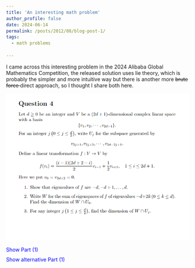 ```yaml
---
title: 'An interesting math problem'
author_profile: false
date: 2024-06-14
permalink: /posts/2012/08/blog-post-1/
tags:
  - math problems

---
```


I came across this interesting problem in the 2024 Alibaba Global Mathematics Competition, the released solution uses lie theory, which is probably the simpler and more intuitive way but there is another more <strike>brute force </strike> direct approach, so I thought I share both here.


![](/images/Screenshot%202024-06-14%20204705.png) 


<html lang="en">
<head>
    <meta charset="UTF-8">
    <meta name="viewport" content="width=device-width, initial-scale=1.0">
    <title>Question 4</title>
    <style>
        .reveal-section {
            margin-top: 10px;
            cursor: pointer;
            color: blue;
        }
        .hidden-content {
            display: none;
            margin-top: 10px;
        }
    </style>
    <script>
        function toggleVisibility(event) {
            const content = event.currentTarget.nextElementSibling;
            content.style.display = content.style.display === 'none' ? 'block' : 'none';
        }
    </script>
</head>
<body>


<div class="reveal-section" onclick="toggleVisibility(event)">Show Part (1)</div>
<div class="hidden-content">
    <img src="https://JerryZhenTing.github.io/images/part1.png" alt="Question 4 Screenshot">
    <img src="https://JerryZhenTing.github.io/images/part2.png" alt="Question 4 Screenshot2">
</div>

<div class="reveal-section" onclick="toggleVisibility(event)">Show alternative Part (1)</div>
<div class="hidden-content">
    (2) Write <em>W</em> for the sum of eigenspaces of <em>f</em> of eigenvalues -<em>d</em> + 2<em>k</em> (0 &le; <em>k</em> &le; <em>d</em>). Find the dimension of <em>W</em> &cap; <em>U</em><sub>0</sub>.
</div>



</body>
</html>
